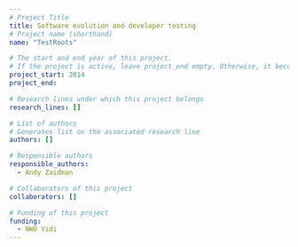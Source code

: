 ```yaml
---
# Project Title
title: Software evolution and developer testing	
# Project name (shorthand)
name: "TestRoots"

# The start and end year of this project.
# If the project is active, leave project_end empty. Otherwise, it becomes a past project.
project_start: 2014
project_end: 

# Research lines under which this project belongs
research_lines: []

# List of authors 
# Generates list on the associated research line
authors: []

# Responsible authors
responsible_authors:
  - Andy Zaidman

# Collaborators of this project
collaborators: []

# Funding of this project
funding:
  - NWO Vidi	
---
```


